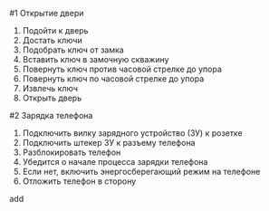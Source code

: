 #1 Открытие двери
 1. Подойти к дверь
  2. Достать ключи
  3. Подобрать ключ от замка
  4. Вставить ключ в замочную скважину
  5. Повернуть ключ против часовой стрелке до упора
  6. Повернуть ключ по часовой стрелке до упора
  7. Извлечь ключ
  8. Открыть дверь
 
 #2 Зарядка телефона
  1. Подключить вилку зарядного устройство (ЗУ) к розетке
  2. Подключить штекер ЗУ к разъему телефона
  3. Разблокировать телефон
  4. Убедится о начале процесса зарядки телефона
  5. Если нет, включить энергосберегающий режим на телефоне
  6. Отложить телефон в сторону
  
add
